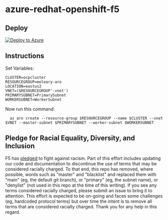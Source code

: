 # azure-redhat-openshift-f5

## Deploy
  [![Deploy to Azure](http://azuredeploy.net/deploybutton.png)](https://portal.azure.com/#create/Microsoft.Template/uri/https%3A%2F%2Fraw.githubusercontent.com%2Fmikeoleary%2Fazure-redhat-openshift-f5%2Fmain%2Fdeploy.json)

## Instructions

Set Variables:
````
CLUSTER=ocpcluster
RESOURCEGROUP=moleary-aro
LOCATION=eastus2
VNET=($RESOURCEGROUP'-vnet')
PRIMARYSUBNET=PrimarySubnet
WORKERSUBNET=WorkerSubnet
````
Now run this command:
````
  az aro create --resource-group $RESOURCEGROUP --name $CLUSTER --vnet $VNET --master-subnet $PRIMARYSUBNET --worker-subnet $WORKERSUBNET
````

## Pledge for Racial Equality, Diversity, and Inclusion
F5 has [pledged](https://www.f5.com/company/blog/our-pledge-for-racial-equality--diversity--and-inclusion) to fight against racism. Part of this effort includes updating our code and documentation to discontinue the use of terms that may be considered racially charged. To that end, this repo has removed, where possible, words such as "master" and "blacklist" and replaced them with "main" (eg, the default git branch), or "primary" (eg, the subnet name), or "denylist" (not used in this repo at the time of this writing). If you see any terms considered racially charged, please submit an issue to bring it to attention. This effort is expected to be on-going and faces some challenges (eg, hardcoded protocol terms) but over time the intent is to remove all terms that are considered racially charged. Thank you for any help in this regard.